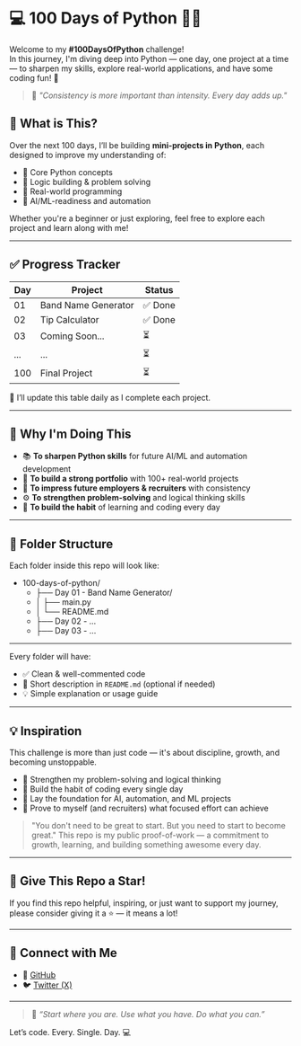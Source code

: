 #  💻 100 Days of Python 🐍🔥

Welcome to my **#100DaysOfPython** challenge!  
In this journey, I'm diving deep into Python — one day, one project at a time — to sharpen my skills, explore real-world applications, and have some coding fun! 🎯

> 🚀 _"Consistency is more important than intensity. Every day adds up."_


## 📌 What is This?

Over the next 100 days, I’ll be building **mini-projects in Python**, each designed to improve my understanding of:
- 🔹 Core Python concepts
- 🔹 Logic building & problem solving
- 🔹 Real-world programming
- 🔹 AI/ML-readiness and automation

Whether you're a beginner or just exploring, feel free to explore each project and learn along with me!

---

## ✅ Progress Tracker

| Day  | Project               | Status        |
|------|-----------------------|---------------|
| 01   | Band Name Generator   | ✅ Done        |
| 02   | Tip Calculator        | ✅ Done        |
| 03   | Coming Soon...        | ⏳             |
| ...  | ...                   | ⏳             |
| 100  | Final Project         | ⏳             |

📝 I’ll update this table daily as I complete each project.

---

## 🎯 Why I'm Doing This

- 📚 **To sharpen Python skills** for future AI/ML and automation development  
- 🧱 **To build a strong portfolio** with 100+ real-world projects  
- 💼 **To impress future employers & recruiters** with consistency  
- ⚙️ **To strengthen problem-solving** and logical thinking skills  
- 🧠 **To build the habit** of learning and coding every day

---

## 📁 Folder Structure

Each folder inside this repo will look like:

- 100-days-of-python/
   - ├── Day 01 - Band Name Generator/
   - │   ├── main.py
   - │   └── README.md
   - ├── Day 02 - ...
   - ├── Day 03 - ...

---

Every folder will have:
- ✅ Clean & well-commented code
- 📄 Short description in `README.md` (optional if needed)
- 💡 Simple explanation or usage guide

---

## 💡 Inspiration

This challenge is more than just code — it's about discipline, growth, and becoming unstoppable.

- 🧠 Strengthen my problem-solving and logical thinking
- 🔁 Build the habit of coding every single day
- 🤖 Lay the foundation for AI, automation, and ML projects
- 🎯 Prove to myself (and recruiters) what focused effort can achieve
> "You don't need to be great to start. But you need to start to become great."
This repo is my public proof-of-work — a commitment to growth, learning, and building something awesome every day.

---

## 🌟 Give This Repo a Star!

If you find this repo helpful, inspiring, or just want to support my journey,  
please consider giving it a ⭐ — it means a lot!

---

## 🚀 Connect with Me

- 🐙 [GitHub](https://github.com/chiragdhawan07)
- 🐦 [Twitter (X)](https://twitter.com/chiragdhawan07)

---

> 🧠 _“Start where you are. Use what you have. Do what you can.”_

Let’s code. Every. Single. Day. 💻
